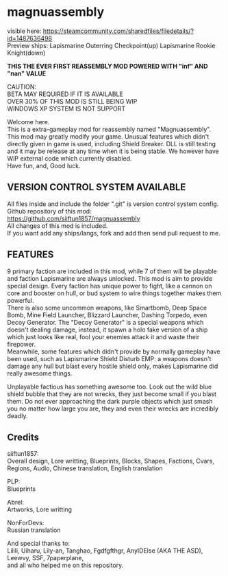 # magnuassembly
visible here: https://steamcommunity.com/sharedfiles/filedetails/?id=1487636498  
Preview ships: Lapismarine Outerring Checkpoint(up) Lapismarine Rookie Knight(down)  

**THIS THE EVER FIRST REASSEMBLY MOD POWERED WITH "inf" AND "nan" VALUE**  

CAUTION:  
BETA MAY REQUIRED IF IT IS AVAILABLE  
OVER 30% OF THIS MOD IS STILL BEING WIP  
WINDOWS XP SYSTEM IS NOT SUPPORT  

Welcome here.  
This is a extra-gameplay mod for reassembly named "Magnuassembly".  
This mod may greatly modify your game. Unusual features which didn't directly given in game is used, including Shield Breaker. DLL is still testing and it may be release at any time when it is being stable. We however have WIP external code which currently disabled.  
Have fun, and, Good luck.  

## VERSION CONTROL SYSTEM AVAILABLE
All files inside and include the folder ".git" is version control system config.  
Github repository of this mod: https://github.com/siiftun1857/magnuassembly  
All changes of this mod is included.  
If you want add any ships/langs, fork and add then send pull request to me.  

## FEATURES
9 primary faction are included in this mod, while 7 of them will be playable and faction Lapismarine are always unlocked.
This mod is aim to provide special design. Every faction has unique power to fight, like a cannon on core and booster on hull, or bud system to wire things together makes them powerful.  
There is also some uncommon weapons, like Smartbomb, Deep Space Bomb, Mine Field Launcher, Blizzard Launcher, Dashing Torpedo, even Decoy Generator. The "Decoy Generator" is a special weapons which doesn't dealing damage, instead, it spawn a holo fake version of a ship which just looks like real, fool your enemies attack it and waste their firepower.  
Meanwhile, some features which didn't provide by normally gameplay have been used, such as Lapismarine Shield Disturb EMP: a weapons doesn't damage any hull but blast every hostile shield only, makes Lapismarine did really awesome things.  

Unplayable factious has something awesome too. Look out the wild blue shield bubble that they are not wrecks, they just become small if you blast them. Do not ever approaching the dark purple objects which just smash you no matter how large you are, they and even their wrecks are incredibly deadly.  

## Credits
siiftun1857:  
Overall design, Lore writting, Blueprints, Blocks, Shapes, Factions, Cvars, Regions, Audio, Chinese translation, English translation  
  
PLP:  
Blueprints  
  
Abrel:  
Artworks, Lore writting  
  
NonForDevs:  
Russian translation  
  
And special thanks to:  
Lilili, Uiharu, Lily-an, Tanghao, Fgdfgfthgr, AnyIDElse (AKA THE ASD), Leewvy, SSF, 7paperplane,  
and all who helped me on this repository.  
